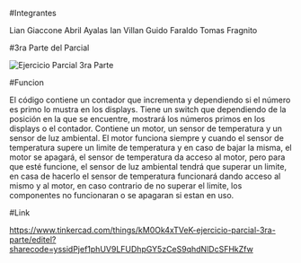 #Integrantes

Lian Giaccone 
Abril Ayalas
Ian Villan
Guido Faraldo
Tomas Fragnito 

#3ra Parte del Parcial

![Ejercicio Parcial 3ra Parte](https://github.com/Lian-Giaccone/SPD-Parcial/assets/131891074/adf156bd-90a6-466f-a707-72c6bc52bdb5)

#Funcion 

El código contiene un contador que incrementa y dependiendo si el número es primo lo mustra en los displays.
Tiene un switch que dependiendo de la posición en la que se encuentre, mostrará los números primos en los displays o el contador.
Contiene un motor, un sensor de temperatura y un sensor de luz ambiental.
El motor funciona siempre y cuando el sensor de temperatura supere un limite de temperatura y en caso de bajar la misma, el motor se apagará,
el sensor de temperatura da acceso al motor, pero para que esté funcione, el sensor de luz ambiental tendrá que superar un limite, en casa de hacerlo
el sensor de temperatura funcionará dando acceso al mismo y al motor, en caso contrario de no superar el limite, los componentes no funcionaran
o se apagaran si estan en uso.

#Link

https://www.tinkercad.com/things/kM0Ok4xTVeK-ejercicio-parcial-3ra-parte/editel?sharecode=yssidPjef1phUV9LFUDhpGY5zCeS9qhdNlDcSFHkZfw
